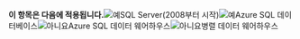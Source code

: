 <Token>**이 항목은 다음에 적용됩니다.**![예](../includes/media/yes.png)SQL Server(2008부터 시작)![예](../includes/media/yes.png)Azure SQL 데이터베이스![아니요](../includes/media/no.png)Azure SQL 데이터 웨어하우스![아니요](../includes/media/no.png)병렬 데이터 웨어하우스 </Token>